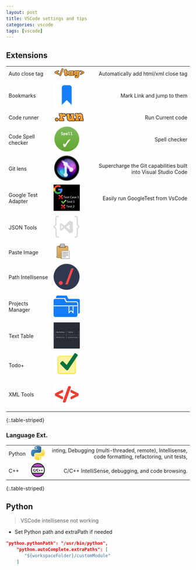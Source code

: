 ```yaml
---
layout: post
title: VSCode settings and tips
categories: vscode
tags: [vscode]
---
```


## Extensions
|                     |                                      |                                                                |
| ------------------- | ------------------------------------ | -------------------------------------------------------------: |
| Auto close tag      | ![](/images/2018-12-19-06-53-19.png) | Automatically add html/xml close tag                           |
| Bookmarks           | ![](images/2018-12-19-06-56-03.png)  | Mark Link and jump to them                                     |
| Code runner         | ![](/images/2018-12-19-07-07-33.png) | Run Current code                                               |
| Code Spell checker  | ![](/images/2018-12-19-07-08-18.png) | Spell checker                                                  |
| Git lens            | ![](images/2018-12-19-07-08-57.png)  | Supercharge the Git capabilities built into Visual Studio Code |
| Google Test Adapter | ![](/images/2018-12-19-07-12-48.png) | Easily run GoogleTest from VsCode                              |
| JSON Tools          | ![](/images/2018-12-19-07-14-36.png) |                                                                |
| Paste Image         | ![](/images/2018-12-19-07-16-19.png) |                                                                |
| Path Intellisense   | ![](/images/2018-12-19-07-16-44.png) |                                                                |
| Projects Manager    | ![](/images/2018-12-19-07-17-55.png) |                                                                |
| Text Table          | ![](/images/2018-12-19-07-19-55.png) |                                                                |
| Todo+               | ![](/images/2018-12-19-07-18-45.png) |                                                                |
| XML Tools           | ![](/images/2018-12-19-07-15-36.png) |                                                                |
|                     |                                      |                                                                |
{:.table-striped}


### Language Ext.
|        |                                      |                                                                                                     |
| ------ | ------------------------------------ | --------------------------------------------------------------------------------------------------: |
| Python | ![](/images/2018-12-19-07-05-05.png) | inting, Debugging (multi-threaded, remote), Intellisense, code formatting, refactoring, unit tests, |
| C++    | ![](/images/2018-12-19-07-05-43.png) | C/C++ IntelliSense, debugging, and code browsing.                                                   |
{:.table-striped}

## Python
> VSCode intellisense not working

- Set Python path and extraPath if needed
```json
"python.pythonPath": "/usr/bin/python",
    "python.autoComplete.extraPaths": [
       "${workspaceFolder}/customModule"
    ]
```
